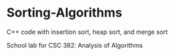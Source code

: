 # Sorting-Algorithms
C++ code with insertion sort, heap sort, and merge sort

School lab for CSC 382: Analysis of Algorithms
